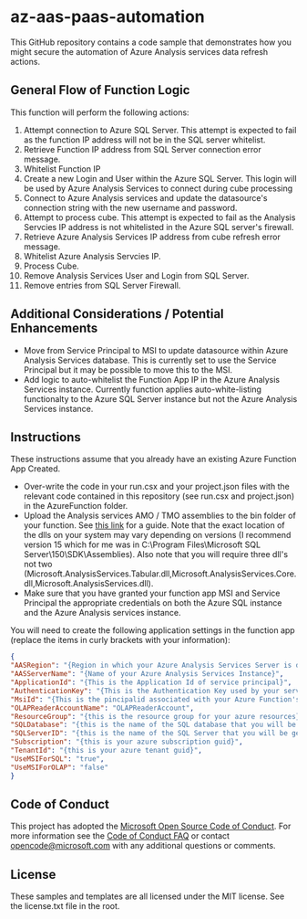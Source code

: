 # az-aas-paas-automation
 This GitHub repository contains a code sample that demonstrates how you might secure the automation of Azure Analysis services data refresh actions. 

## General Flow of Function Logic
This function will perform the following actions:
1.  Attempt connection to Azure SQL Server. This attempt is expected to fail as the function IP address will not be in the SQL server whitelist.
1. Retrieve Function IP address from SQL Server connection error message.
1. Whitelist Function IP
1. Create a new Login and User within the Azure SQL Server. This login will be used by Azure Analysis Services to connect during cube processing
1. Connect to Azure Analysis services and update the datasource's connection string with the new username and password.
1. Attempt to process cube. This attempt is expected to fail as the Analysis Servcies IP address is not whitelisted in the Azure SQL server's firewall. 
1. Retrieve Azure Analysis Services IP address from cube refresh error message.
1. Whitelist Azure Analysis Servcies IP.
1. Process Cube.
1. Remove Analysis Services User and Login from SQL Server.
1. Remove entries from SQL Server Firewall.

## Additional Considerations / Potential Enhancements
- Move from Service Principal to MSI to update datasource within Azure Analysis Services database. This is currently set to use the Service Principal but it may be possible to move this to the MSI. 
- Add logic to auto-whitelist the Function App IP in the Azure Analysis Services instance. Currently function applies auto-white-listing functionalty to the Azure SQL Server instance but not the Azure Analysis Services instance.
 

## Instructions
These instructions assume that you already have an existing Azure Function App Created. 

- Over-write the code in your run.csx and your project.json files with the relevant code contained in this repository (see run.csx and project.json) in the AzureFunction folder.
- Upload the Analysis services AMO / TMO assemblies to the bin folder of your function. See [this link](https://azure.microsoft.com/en-au/blog/automating-azure-analysis-services-processing-with-azure-functions/) for a guide. Note that the exact location of the dlls on your system may vary depending on versions (I recommend version 15 which for me was in C:\Program Files\Microsoft SQL Server\150\SDK\Assemblies). Also note that you will require three dll's not two (Microsoft.AnalysisServices.Tabular.dll,Microsoft.AnalysisServices.Core.dll,Microsoft.AnalysisServices.dll).
- Make sure that you have granted your function app MSI and Service Principal the appropriate credentials on both the Azure SQL instance and the Azure Analysis services instance.

You will need to create the following application settings in the function app (replace the items in curly brackets with your information):

```json
{
"AASRegion": "{Region in which your Azure Analysis Services Server is deployed}",
"AASServerName": "{Name of your Azure Analysis Services Instance}",
"ApplicationId": "{This is the Application Id of service principal}",
"AuthenticationKey": "{This is the Authentication Key used by your service principal}",
"MsiId": "{This is the pincipalid associated with your Azure Function's MSI}",
"OLAPReaderAccountName": "OLAPReaderAccount",
"ResourceGroup": "{this is the resource group for your azure resources}",
"SQLDatabase": "{this is the name of the SQL database that you will be getting the data from}",
"SQLServerID": "{this is the name of the SQL Server that you will be getting the data from}",
"Subscription": "{this is your azure subscription guid}",
"TenantId": "{this is your azure tenant guid}",
"UseMSIForSQL": "true",
"UseMSIForOLAP": "false"
}
```

## Code of Conduct
This project has adopted the [Microsoft Open Source Code of Conduct](https://opensource.microsoft.com/codeofconduct/). For more information see the [Code of Conduct FAQ](https://opensource.microsoft.com/codeofconduct/faq/) or contact [opencode@microsoft.com](mailto:opencode@microsoft.com) with any additional questions or comments.

## License
These samples and templates are all licensed under the MIT license. See the license.txt file in the root.

